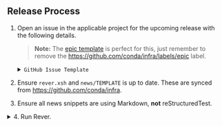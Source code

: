 <!-- These docs are updated and synced from https://github.com/conda/infra -->

## Release Process

[epic template]: issues/new?assignees=&labels=epic&template=epic.yml
[rever docs]: https://regro.github.io/rever-docs
[compare]: compare
[release notes]: releases/new

1. Open an issue in the applicable project for the upcoming release with the following details.

    > **Note:**
    > The [epic template][epic template] is perfect for this, just remember to remove the https://github.com/conda/infra/labels/epic label.

    <details>
    <summary><code>GitHub Issue Template</code></summary>

    ```markdown
    ### Summary

    Placeholder for `conda 22.9.0` release.

    ### Tasks

    [milestone]: https://github.com/conda/conda/milestone/56
    [releases]: https://github.com/conda/conda/releases
    [main]: https://github.com/AnacondaRecipes/conda-feedstock
    [conda-forge]: https://github.com/conda-forge/conda-feedstock

    - [ ] [Complete outstanding PRs][milestone]
    - [ ] Create release PR
        - See release process https://github.com/conda/infra/issues/541
    - [ ] [Publish Release][releases]
    - [ ] Create/update `22.9.x` branch
    - [ ] Feedstocks
        - [ ] Bump version [Anaconda's main][main]
        - [ ] Bump version [conda-forge][conda-forge]
        - Link any other feedstock PRs that are necessary
    - [ ] Handoff to the Anaconda packaging team
    - [ ] Announce release
        - [ ] Slack
        - [ ] Twitter
    ```

    </details>


2. Ensure `rever.xsh` and `news/TEMPLATE` is up to date. These are synced from https://github.com/conda/infra.

3. Ensure all news snippets are using Markdown, **not** reStructuredTest.

<details>
<summary>4. Run Rever.</summary>

Currently, there are only 2 activities we use rever for, (1) aggregating the authors and (2) updating the changelog. Aggregating the authors can be an error-prone process and also suffers from builtin race conditions (i.e. to generate an updated `.authors.yml` we need an updated `.mailmap` but to have an updated `.mailmap` we need an updated `.authors.yml`). This is why the following steps are very heavy-handed (and potentially repetitive) in running rever commands, undoing commits, squashing/reordering commits, etc.

1. Install [`rever`][rever docs] and activate the environment:

    ```bash
    $ conda create -n rever conda-forge::rever
    $ conda activate rever
    (rever) $
    ```

2. Clone and `cd` into the repository if you haven't done so already:

    ```bash
    (rever) $ git clone git@github.com:conda/conda.git
    (rever) $ cd conda
    ```

2. Create a release branch:

    ```bash
    (rever) $ git checkout -b release-22.9.0
    ```

2. Run `rever --activities authors`:

    > **Note:**
    > Include `--force` when re-running any rever commands for the same `<VERSION>`, otherwise, rever will skip the activity and no changes will be made (i.e., rever remembers if an activity has been run for a given version).

    ```bash
    (rever) $ rever --activities authors <VERSION> [--force]
    ```

    - If rever finds that any of the authors are not correctly represented in `.authors.yml` it will produce an error, if the author that the error pertains to is:
        - **a new contributor**: the snippet suggested by rever should be added to the `.authors.yml` file.
        - **an existing contributor**, a result of using a new name/email combo: find the existing author in `.authors.yml` and add the new name/email combo to that author's `aliases` and `alterative_emails`.

    - Once you have successfully run `rever --activities authors` with no errors, review the commit made by rever. This commit will contain updates to one or more of the author files (`.authors.yml`, `.mailmap`, and `AUTHORS.md`). Due to the race condition between `.authors.yml` and `.mailmap` we want to extract changes made to any of the following keys in `.authors.yml` and commit them separately from the other changes in the rever commit:
        -  `name`
        -  `email`
        -  `github`
        -  `aliases`
        -  `alternate_emails`

      Other keys (e.g., `num_commits` and `first_commit`) do not need to be included in this separate commit as they will be overwritten by rever.

    - Here's a sample run where we undo the commit made by revert in order to commit the changes to `.authors.yml` separately:

        ```bash
        (rever) $ rever --activities authors 22.9.0 --force

        # changes were made to .authors.yml as per the prior bullet
        (rever) $ git diff --name-only HEAD HEAD~1
        .authors.yml
        .mailmap
        AUTHORS.md

        # undo commit
        (rever) $ git reset HEAD~1 --soft

        # undo changes made to everything except .authors.yml
        (rever) $ git restore .mailmap AUTHORS.md
        ```

    - Commit these changes to `.authors.yml`:

        ```bash
        (rever) $ git add .
        (rever) $ git commit -m "Updated .authors.yml"
        ```

    - Rerun `rever --activities authors` and finally check that your `.mailmap` is correct by running:

        ```bash
        git shortlog -se
        ```

      Compare this list with `AUTHORS.md`, if they have any discrepancies, additional modifications to `.authors.yml` is needed, so repeat the above steps as needed.

    - Once you are pleased with how the author files we want to undo the revert commit and commit the `.mailmap` changes separately:

        ```bash
        # undo commit (but preserve changes)
        (rever) $ git reset --soft HEAD~1

        # undo changes made to everything except .mailmap
        (rever) $ git restore .authors.yml AUTHORS.md
        ```

    - Commit these changes to `.mailmap`:

        ```bash
        (rever) $ git add .
        (rever) $ git commit -m "Updated .mailmap"
        ```

    - Continue repeating the above processes until the `.authors.yml` and `.mailmap` are corrected to your liking. After completing this, you will have at most two commits on your release branch:

        ```bash
        (rever) $ git cherry -v main
        + 86957814cf235879498ed7806029b8ff5f400034 Updated .authors.yml
        + 3ec7491f2f58494a62f1491987d66f499f8113ad Updated .mailmap
        ```


4. Review news snippets (ensure they are all using the correct format) and add additional snippets for undocumented PRs/changes as necessary.

    > **Note:**
    > We've found it useful to name news snippets with the following format: `<PR #>-<DESCRIPTIVE SLUG>`.
    >
    > We've also found that we like to include the PR #s inline with the text itself, e.g.:
    >
    > ```markdown
    > ### Enhancements
    >
    > * Add `win-arm64` as a known platform (subdir). (#11778)
    > ```

    - I find it helpful to use [GitHub's compare view][compare] to review what changes are to be included in this release.

    - Add a new news snippet for any PRs of importance that are missing.

    - Commit these changes to news snippets:

        ```bash
        (rever) $ git add .
        (rever) $ git commit -m "Updated news"
        ```

    - After completing this, you will have at most three commits on your release branch:

        ```bash
        (rever) $ git cherry -v main
        + 86957814cf235879498ed7806029b8ff5f400034 Updated .authors.yml
        + 3ec7491f2f58494a62f1491987d66f499f8113ad Updated .mailmap
        + 432a9e1b41a3dec8f95a7556632f9a93fdf029fd Updated news
        ```

5. Run `rever --activities changelog`:

    > **Note:**
    > This has previously been a notoriously fickle step (likely due to incorrect regex patterns in the `rever.xsh` config file and missing `github` keys in `.authors.yml`) so beware of potential hiccups. If this fails, it's highly likely to be an innocent issue.

    ```bash
    (rever) $ rever --activities changelog <VERSION> [--force]
    ```

    - Any necessary modifications to `.authors.yml`, `.mailmap`, or the news snippets themselves should be amended to the previous commits.

    - Once you have successfully run `rever --activities changelog` with no errors simply revert the last commit:

        ```bash
        # undo commit (and discard changes)
        (rever) $ git reset --hard HEAD~1
        ```

    - After completing this, you will have at most three commits on your release branch:

        ```bash
        (rever) $ git cherry -v main
        + 86957814cf235879498ed7806029b8ff5f400034 Updated .authors.yml
        + 3ec7491f2f58494a62f1491987d66f499f8113ad Updated .mailmap
        + 432a9e1b41a3dec8f95a7556632f9a93fdf029fd Updated news
        ```

6. Now that we have successfully run the activities separately, we wish to run both together. This will ensure that the contributor list, a side-effect of the authors activity, is included in the changelog activity.

    ```bash
    (rever) $ rever <VERSION> [--force]
    ```

    - After completing this, you will have at most five commits on your release branch:

        ```bash
        (rever) $ git cherry -v main
        + 86957814cf235879498ed7806029b8ff5f400034 Updated .authors.yml
        + 3ec7491f2f58494a62f1491987d66f499f8113ad Updated .mailmap
        + 432a9e1b41a3dec8f95a7556632f9a93fdf029fd Updated news
        + a5c0db938893d2c12cab12a1f7eb3e646ed80373 Updated authorship for 22.9.0
        + 5e95169d0df4bcdc2da9a6ba4a2561d90e49f75d Updated CHANGELOG for 22.9.0
        ```

7. Since rever does not include stats on first-time contributors, we will need to add this manually.

    - Use [GitHub's auto-generated release notes][release notes] to get a list of all new contributors (and their first PR) and manually update the contributor list in `CHANGELOG.md`.

    - Commit these final changes:

        ```bash
        (rever) $ git add .
        (rever) $ git commit -m "Added first contributions"
        ```

    - After completing this, you will have at most six commits on your release branch:

        ```bash
        (rever) $ git cherry -v main
        + 86957814cf235879498ed7806029b8ff5f400034 Updated .authors.yml
        + 3ec7491f2f58494a62f1491987d66f499f8113ad Updated .mailmap
        + 432a9e1b41a3dec8f95a7556632f9a93fdf029fd Updated news
        + a5c0db938893d2c12cab12a1f7eb3e646ed80373 Updated authorship for 22.9.0
        + 5e95169d0df4bcdc2da9a6ba4a2561d90e49f75d Updated CHANGELOG for 22.9.0
        + 93fdf029fd4cf235872c12cab12a1f7e8f95a755 Added first contributions
        ```

8. Push this release branch and open the release PR:

    ```bash
    (rever) $ git push -u upstream release-22.9.0
    ```

</details>
